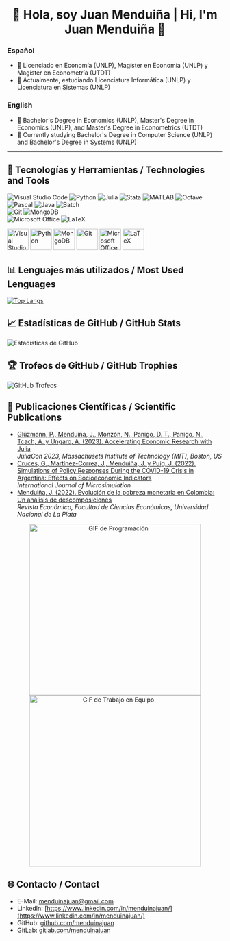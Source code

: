 <h1 align="center">👋 Hola, soy Juan Menduiña | Hi, I'm Juan Menduiña 👋</h1>

### Español
- 🔭 Licenciado en Economía (UNLP), Magíster en Economía (UNLP) y Magíster en Econometría (UTDT)
- 🌱 Actualmente, estudiando Licenciatura Informática (UNLP) y Licenciatura en Sistemas (UNLP)

### English
- 🔭 Bachelor's Degree in Economics (UNLP), Master's Degree in Economics (UNLP), and Master's Degree in Econometrics (UTDT)
- 🌱 Currently studying Bachelor's Degree in Computer Science (UNLP) and Bachelor's Degree in Systems (UNLP)

---

## 🚀 Tecnologías y Herramientas / Technologies and Tools
![Visual Studio Code](https://img.shields.io/badge/Visual%20Studio%20Code-007ACC?style=flat-square&logo=visual-studio-code&logoColor=white) ![Python](https://img.shields.io/badge/Python-3776AB?style=flat-square&logo=python&logoColor=white) ![Julia](https://img.shields.io/badge/Julia-9558B2?style=flat-square&logo=julia&logoColor=white) ![Stata](https://img.shields.io/badge/Stata-1A558F?style=flat-square&logo=stata&logoColor=white) ![MATLAB](https://img.shields.io/badge/MATLAB-0076A8?style=flat-square&logo=mathworks&logoColor=white) ![Octave](https://img.shields.io/badge/Octave-0790C0?style=flat-square&logo=octave&logoColor=white)<br>
![Pascal](https://img.shields.io/badge/Pascal-00599C?style=flat-square&logo=pascal&logoColor=white) ![Java](https://img.shields.io/badge/Java-007396?style=flat-square&logo=java&logoColor=white) ![Batch](https://img.shields.io/badge/Batch-4D4D4D?style=flat-square&logo=windows-terminal&logoColor=white)<br>
![Git](https://img.shields.io/badge/Git-F05032?style=flat-square&logo=git&logoColor=white) ![MongoDB](https://img.shields.io/badge/MongoDB-47A248?style=flat-square&logo=mongodb&logoColor=white)<br>
![Microsoft Office](https://img.shields.io/badge/Microsoft%20Office-D83B01?style=flat-square&logo=microsoft-office&logoColor=white) ![LaTeX](https://img.shields.io/badge/LaTeX-008080?style=flat-square&logo=latex&logoColor=white)

<img src="https://img.icons8.com/color/48/visual-studio-code-2019.png" alt="Visual Studio Code" width="50"/>  
<img src="https://img.icons8.com/color/48/python.png" alt="Python" width="50"/>  
<img src="https://img.icons8.com/color/48/mongodb.png" alt="MongoDB" width="50"/>  
<img src="https://img.icons8.com/color/48/git.png" alt="Git" width="50"/>  
<img src="https://img.icons8.com/color/48/microsoft-office.png" alt="Microsoft Office" width="50"/>  
<img src="https://img.icons8.com/color/48/latex.png" alt="LaTeX" width="50"/>

## 📊 Lenguajes más utilizados / Most Used Lenguages
[![Top Langs](https://github-readme-stats.vercel.app/api/top-langs/?username=menduinajuan&layout=compact&theme=radical&cache_seconds=3600)](https://github.com/anuraghazra/github-readme-stats)

## 📈 Estadísticas de GitHub / GitHub Stats
![Estadísticas de GitHub](https://github-readme-stats.vercel.app/api?username=menduinajuan&show_icons=true&theme=radical)

## 🏆 Trofeos de GitHub / GitHub Trophies
![GitHub Trofeos](https://github-profile-trophy.vercel.app/?username=menduinajuan&theme=monokai&cache_seconds=3600)

## 📝 Publicaciones Científicas / Scientific Publications

- [Glüzmann, P., Menduiña, J., Monzón, N., Panigo, D. T., Panigo, N., Tcach, A. y Úngaro, A. (2023). Accelerating Economic Research with Julia](http://dx.doi.org/10.13140/RG.2.2.32709.05604)<br>
  *JuliaCon 2023, Massachusets Institute of Technology (MIT), Boston, US*
- [Cruces, G., Martínez-Correa, J., Menduiña, J. y Puig, J. (2022). Simulations of Policy Responses During the COVID-19 Crisis in Argentina: Effects on Socioeconomic Indicators](https://www.microsimulation.pub/articles/00269)<br>
  *International Journal of Microsimulation*
- [Menduiña, J. (2022). Evolución de la pobreza monetaria en Colombia: Un análisis de descomposiciones](https://doi.org/10.24215/18521649e026)<br>
  *Revista Económica, Facultad de Ciencias Económicas, Universidad Nacional de La Plata*

<div align="center">
    <img src="https://media.giphy.com/media/qgQUggAC3Pfv687qPC/giphy.gif" alt="GIF de Programación" width="400">
    <img src="https://media1.giphy.com/media/v1.Y2lkPTc5MGI3NjExbGZ5OHRiOHJjdnY2NXFzMXp4dGk2ejhib3Z0YzBpOGRpYTVwdDhiciZlcD12MV9pbnRlcm5hbF9naWZfYnlfaWQmY3Q9Zw/11IRfBXYw64gZW/giphy.gif" alt="GIF de Trabajo en Equipo" width="400">
</div>

## 🌐 Contacto / Contact
- E-Mail: [menduinajuan@gmail.com](mailto:menduinajuan@gmail.com)
- LinkedIn: [https://www.linkedin.com/in/menduinajuan/](https://www.linkedin.com/in/menduinajuan/)
- GitHub: [github.com/menduinajuan](https://github.com/menduinajuan)
- GitLab: [gitlab.com/menduinajuan](https://gitlab.com/menduinajuan)
